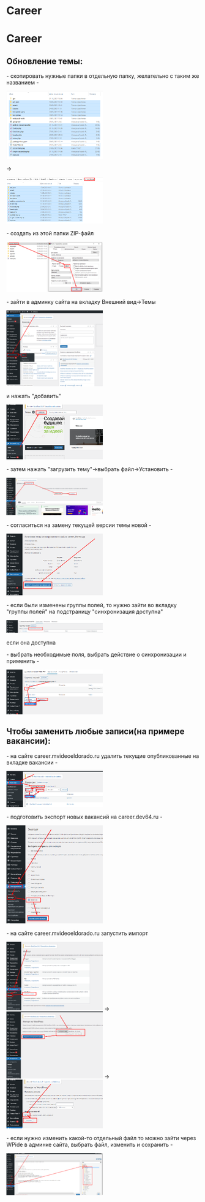 # Career
<h1>Career</h1>

<h2>Обновление темы:</h2>
<p>- скопировать нужные папки в отдельную папку, желательно с таким же названием - </p>
    <img src="./Docs/Img/Step 001.png" style="width:50%;">
    <p><bold>-><bold></p>
    <img src="./Docs/Img/Step 002.png" style="width:50%;">
<p>- создать из этой папки ZIP-файл</p>
    <img src="./Docs/Img/Step 003.png" style="width:50%;">
<p>- зайти в админку сайта на вкладку Внешний вид<bold>-><bold>Темы</p>
    <img src="./Docs/Img/Step 004.png" style="width:50%;">
    <p>и нажать "добавить"</p>
    <img src="./Docs/Img/Step 005.png" style="width:50%;">
<p>- затем нажать "загрузить тему"<bold>-><bold>выбрать файл<bold>-><bold>Установить - </p>
    <img src="./Docs/Img/Step 006.png" style="width:50%;">
<p>- согласиться на замену текущей версии темы новой -</p>
    <img src="./Docs/Img/Step 007.png" style="width:50%;">
<p>- если были изменены группы полей, то нужно зайти во вкладку "группы полей" на подстраницу "синхронизация доступна"</p>
    <img src="./Docs/Img/Step 008.png" style="width:50%;">
<p>     если она доступна</p>
<p>- выбрать необходимые поля, выбрать действие о синхронизации и применить -</p>
    <img src="./Docs/Img/Step 009.png" style="width:50%;">

<h2>Чтобы заменить любые записи(на примере вакансии):</h2>
<p>- на сайте career.mvideoeldorado.ru удалить текущие опубликованные на вкладке вакансии -</p>
    <img src="./Docs/Img/Step 010.png" style="width:50%;">
<p>- подготовить экспорт новых вакансий на career.dev64.ru - </p>
    <img src="./Docs/Img/Step 011.png" style="width:50%;">
<p>- на сайте career.mvideoeldorado.ru запустить импорт</p>
    <img src="./Docs/Img/Step 012.png" style="width:50%;">
    <bold>-><bold>
    <img src="./Docs/Img/Step 013.png" style="width:50%;">
    <bold>-><bold>
    <img src="./Docs/Img/Step 014.png" style="width:50%;">

<p>- если нужно изменить какой-то отдельный файл то можно зайти через WPide в админке сайта, выбрать файл, изменить и сохранить -</p>
    <img src="./Docs/Img/Step 015.png" style="width:50%;">